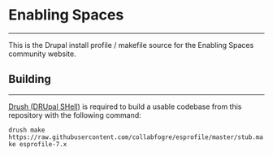 # Enabling Spaces
-----------------

This is the Drupal install profile / makefile source for the Enabling Spaces
community website.



## Building
-----------

[Drush (DRUpal SHell)](https://github.com/drush-ops/drush) is required to build
a usable codebase from this repository with the following command:

`drush make https://raw.githubusercontent.com/collabfogre/esprofile/master/stub.make esprofile-7.x`
